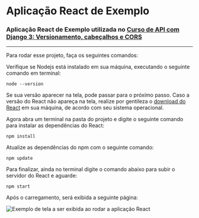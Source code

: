 # Aplicação React de Exemplo 

### Aplicação React de Exemplo utilizada no [Curso de API com Django 3: Versionamento, cabeçalhos e CORS](https://cursos.alura.com.br/course/api-django-3-versionamento-cabecalhos-cors)
---
Para rodar esse projeto, faça os seguintes comandos:

Verifique se Nodejs está instalado em sua máquina, executando o seguinte comando em terminal:
```
node --version
```
Se sua versão aparecer na tela, pode passar para o próximo passo. Caso a versão do React não apareça na tela, realize por gentileza o [download do React](https://nodejs.org/en/download/) em sua máquina, de acordo com seu sistema operacional.

Agora abra um terminal na pasta do projeto e digite o seguinte comando para instalar as dependências do React:
```
npm install
```
Atualize as dependências do npm com o seguinte comando:
```
npm update
```
Para finalizar, ainda no terminal digite o comando abaixo para subir o servidor do React e aguarde:
```
npm start
```
Após o carregamento, será exibida a seguinte página:

![Exemplo de tela a ser exibida ao rodar a aplicação React](https://github.com/tiagomazzon/alura-django-api/blob/master/drf_clientes_frontend/img/aula-5-p%C3%A1gina.png "Aplicação React")
